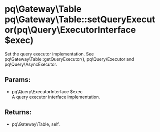 # pq\Gateway\Table pq\Gateway\Table::setQueryExecutor(pq\Query\ExecutorInterface $exec)

Set the query executor implementation.
See pq\Gateway\Table::getQueryExecutor(), pq\Query\Executor and pq\Query\AsyncExecutor.

## Params:

* pq\Query\ExecutorInterface $exec  
  A query executor interface implementation.

## Returns:

* pq\Gateway\Table, self.
